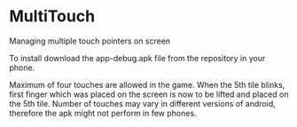 # MultiTouch
Managing multiple touch pointers on screen

To install download the app-debug.apk file from the repository in your phone.

Maximum of four touches are allowed in the game. When the 5th tile blinks, first finger which was placed on the screen is now to be lifted and placed on the 5th tile.
Number of touches may vary in different versions of android, therefore the apk might not perform in few phones.


